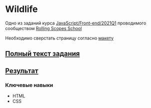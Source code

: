# Wildlife

Одно из заданий курса [JavaScript/Front-end/2021Q1](https://rs.school/js/) проводимого сообществом [Rolling Scopes School](https://rs.school/)

Необходимо сверстать страницу согласно [макету](https://www.figma.com/file/dJoqHi1YHTLR06PPEeCc7t/Wildlife)

## [Полный текст задания](./task.md)

## [Результат](https://avor0n.github.io/wildlife/)

### Ключевые навыки
- HTML
- CSS
